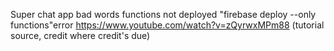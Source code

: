 Super chat app
bad words functions not deployed "firebase deploy --only functions"error
https://www.youtube.com/watch?v=zQyrwxMPm88  (tutorial source, credit where credit's due)
